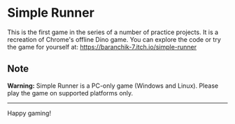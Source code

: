 # Simple Runner

This is the first game in the series of a number of practice projects.
It is a recreation of Chrome's offline Dino game.
You can explore the code or try the game for yourself at: https://baranchik-7.itch.io/simple-runner

## Note

**Warning:** Simple Runner is a PC-only game (Windows and Linux). Please play the game on supported platforms only.


---

Happy gaming!
